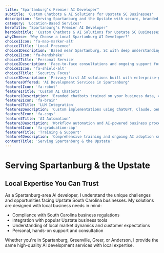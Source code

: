 ```yaml
---
title: "Spartanburg's Premier AI Developer"
subtitle: 'Custom Chatbots & AI Solutions for Upstate SC Businesses'
description: 'Serving Spartanburg and the Upstate with secure, branded AI solutions. From custom chatbots to enterprise AI integration, I help local businesses leverage AI technology effectively.'
category: 'Location-Based Services'
heroTitle: "Spartanburg's Premier AI Developer"
heroSubtitle: 'Custom Chatbots & AI Solutions for Upstate SC Businesses'
whyChoose: 'Why Choose a Local Spartanburg AI Developer?'
choice1Icon: 'fa-map-marker-alt'
choice1Title: 'Local Presence'
choice1Description: 'Based near Spartanburg, SC with deep understanding of Upstate business needs and regulations'
choice2Icon: 'fa-handshake'
choice2Title: 'Personal Service'
choice2Description: 'Face-to-face consultations and ongoing support for Spartanburg and surrounding communities'
choice3Icon: 'fa-shield-alt'
choice3Title: 'Security Focus'
choice3Description: 'Privacy-first AI solutions built with enterprise-grade security for sensitive business data'
featuresOffered: 'AI Development Services in Spartanburg'
feature1Icon: 'fa-robot'
feature1Title: 'Custom AI Chatbots'
feature1Description: 'Branded chatbots trained on your business data, customer interactions, and brand voice.'
feature2Icon: 'fa-brain'
feature2Title: 'LLM Integration'
feature2Description: 'Custom implementations using ChatGPT, Claude, Gemini, and Mistral.'
feature3Icon: 'fa-cogs'
feature3Title: 'AI Automation'
feature3Description: 'Workflow automation and AI-powered business processes.'
feature4Icon: 'fa-graduation-cap'
feature4Title: 'Training & Support'
feature4Description: 'Comprehensive training and ongoing AI adoption support.'
contentTitle: 'Serving Spartanburg & the Upstate'
---
```


# Serving Spartanburg & the Upstate

## Local Expertise You Can Trust

As a Spartanburg-area AI developer, I understand the unique challenges and opportunities facing Upstate South Carolina businesses. My solutions are designed with local business needs in mind:

- Compliance with South Carolina business regulations
- Integration with popular Upstate business tools
- Understanding of local market dynamics and customer expectations
- Personal, hands-on support and consultation

Whether you're in Spartanburg, Greenville, Greer, or Anderson, I provide the same high-quality AI development services with local expertise.
